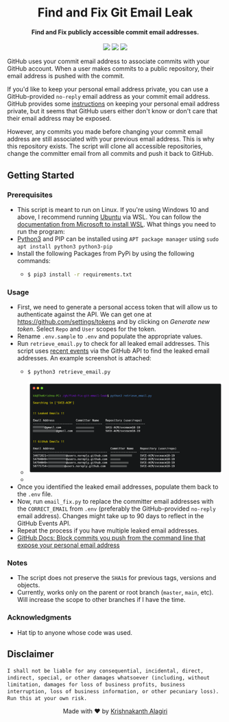 <h1 align="center">
  Find and Fix Git Email Leak
</h1>

<h4 align="center">Find and Fix publicly accessible commit email addresses.</h4>

<p align="center">
  <a href="https://www.python.org"><img src="https://img.shields.io/badge/language-python-blue.svg?style=flat"></a>
  <a href="/LICENSE"><img src="https://img.shields.io/badge/license-MIT-blue?style=flat"></a>
  <img src="https://img.shields.io/badge/run%20on-Ubuntu-orange?logo=ubuntu&style=flat" />
</p>

GitHub uses your commit email address to associate commits with your GitHub account. When a user makes commits to a public repository, their email address is pushed with the commit. 

If you'd like to keep your personal email address private, you can use a GitHub-provided `no-reply` email address as your commit email address. GitHub provides some [instructions](https://help.github.com/articles/setting-your-email-in-git/) on keeping your personal email address private, but it seems that GitHub users either don't know or don't care that their email address may be exposed.

However, any commits you made before changing your commit email address are still associated with your previous email address. This is why this repository exists.  The script will clone all accessible repositories, change the committer email from all commits and push it back to GitHub. 

## Getting Started

### Prerequisites
- This script is meant to run on Linux. If you're using Windows 10 and above, I recommend running [Ubuntu](https://ubuntu.com/wsl) via WSL. You can follow the [documentation from Microsoft to install WSL](https://docs.microsoft.com/en-us/windows/wsl/install). 
What things you need to run the program:
- [Python3](https://www.python.org/) and PIP can be installed using `APT package manager` using `sudo apt install python3 python3-pip`
- Install the following Packages from PyPi by using the following commands:
  - ```bash
    $ pip3 install -r requirements.txt
    ```

### Usage
- First, we need to generate a personal access token that will allow us to authenticate against the API. We can get one at https://github.com/settings/tokens and by clicking on *Generate new token*. Select `Repo` and `User` scopes for the token.
- Rename `.env.sample` to `.env` and populate the appropriate values. 
- Run `retrieve_email.py` to check for all leaked email addresses. This script uses [recent events](https://developer.github.com/v3/activity/events/) via the GitHub API to find the leaked email addresses. An example screenshot is attached:
  - ```bash
    $ python3 retrieve_email.py
    ```
  -  ![Sample Run for retrieve_email.py](docs/retrieval_example.png)
  -  
- Once you identified the leaked email addresses, populate them back to the `.env` file.
- Now, run `email_fix.py` to replace the committer email addresses with the `CORRECT_EMAIL` from `.env` (preferably the GitHub-provided `no-reply` email address). Changes might take up to 90 days to reflect in the GitHub Events API.
- Repeat the process if you have multiple leaked email addresses.
- [GitHub Docs: Block commits you push from the command line that expose your personal email address](https://docs.github.com/en/account-and-profile/setting-up-and-managing-your-github-user-account/managing-email-preferences/blocking-command-line-pushes-that-expose-your-personal-email-address)

### Notes
- The script does not preserve the `SHA1`s for previous tags, versions and objects. 
- Currently, works only on the parent or root branch (`master`, `main`, etc). Will increase the scope to other branches if I have the time.

### Acknowledgments
- Hat tip to anyone whose code was used.

## Disclaimer
```
I shall not be liable for any consequential, incidental, direct, indirect, special, or other damages whatsoever (including, without limitation, damages for loss of business profits, business interruption, loss of business information, or other pecuniary loss). Run this at your own risk.  
```


 
<p align="center">
  Made with ❤️ by <a href="https://github.com/bearlike">Krishnakanth Alagiri</a>
</p>
